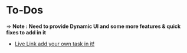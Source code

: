 # To-Dos

=> **Note : Need to provide Dynamic UI and some more features & quick fixes to add in it**

- [Live Link add your own task in it!](https:meet41.github.io/To-Dos/)
